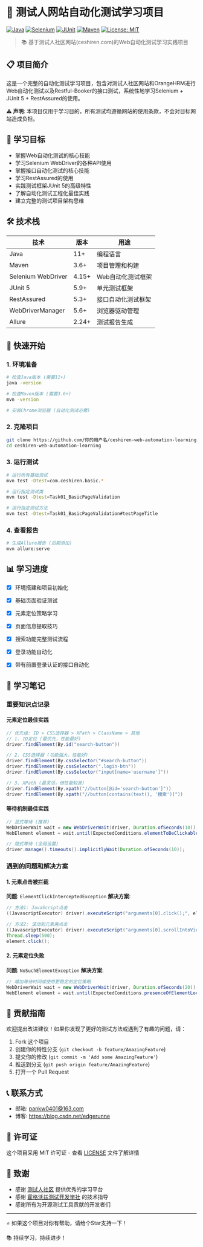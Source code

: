# 🚀 测试人网站自动化测试学习项目

[![Java](https://img.shields.io/badge/Java-11+-blue.svg)](https://www.oracle.com/java/)
[![Selenium](https://img.shields.io/badge/Selenium-4.15+-green.svg)](https://selenium.dev/)
[![JUnit](https://img.shields.io/badge/JUnit-5.9+-orange.svg)](https://junit.org/junit5/)
[![Maven](https://img.shields.io/badge/Maven-3.6+-red.svg)](https://maven.apache.org/)
[![License: MIT](https://img.shields.io/badge/License-MIT-yellow.svg)](https://opensource.org/licenses/MIT)

> 📚 基于测试人社区网站(ceshiren.com)的Web自动化测试学习实践项目

## 📋 项目简介

这是一个完整的自动化测试学习项目，包含对测试人社区网站和OrangeHRM进行Web自动化测试以及Restful-Booker的接口测试，系统性地学习Selenium + JUnit 5 + RestAssured的使用。

**⚠️ 声明**: 本项目仅用于学习目的，所有测试均遵循网站的使用条款，不会对目标网站造成负担。

## 🎯 学习目标

- 掌握Web自动化测试的核心技能
- 学习Selenium WebDriver的各种API使用
- 掌握接口自动化测试的核心技能
- 学习RestAssured的使用
- 实践测试框架JUnit 5的高级特性
- 了解自动化测试工程化最佳实践
- 建立完整的测试项目架构思维

## 🛠️ 技术栈

| 技术 | 版本    | 用途         |
|------|-------|------------|
| Java | 11+   | 编程语言       |
| Maven | 3.6+  | 项目管理和构建    |
| Selenium WebDriver | 4.15+ | Web自动化测试框架 |
| JUnit 5 | 5.9+  | 单元测试框架     |
| RestAssured | 5.3+  | 接口自动化测试框架  |
| WebDriverManager | 5.6+  | 浏览器驱动管理    |
| Allure | 2.24+ | 测试报告生成     |

## 🚀 快速开始

### 1. 环境准备
```bash
# 检查Java版本 (需要11+)
java -version

# 检查Maven版本 (需要3.6+)
mvn -version

# 安装Chrome浏览器 (自动化测试必需)
```

### 2. 克隆项目
```bash
git clone https://github.com/你的用户名/ceshiren-web-automation-learning.git
cd ceshiren-web-automation-learning
```

### 3. 运行测试
```bash
# 运行所有基础测试
mvn test -Dtest=com.ceshiren.basic.*

# 运行指定测试类
mvn test -Dtest=Task01_BasicPageValidation

# 运行指定测试方法
mvn test -Dtest=Task01_BasicPageValidation#testPageTitle
```

### 4. 查看报告
```bash
# 生成Allure报告 (后期添加)
mvn allure:serve
```

## 📊 学习进度

- [x] 环境搭建和项目初始化
- [x] 基础页面验证测试
- [x] 元素定位策略学习
- [x] 页面信息提取技巧
- [x] 搜索功能完整测试流程
- [x] 登录功能自动化
- [x] 带有前置登录认证的接口自动化


## 📝 学习笔记

### 重要知识点记录

#### 元素定位最佳实践
```java
// 优先级: ID > CSS选择器 > XPath > ClassName > 其他
// 1. ID定位 (最优先，性能最好)
driver.findElement(By.id("search-button"))

// 2. CSS选择器 (功能强大，性能好)
driver.findElement(By.cssSelector("#search-button"))
driver.findElement(By.cssSelector(".login-btn"))
driver.findElement(By.cssSelector("input[name='username']"))

// 3. XPath (最灵活，但性能较差)
driver.findElement(By.xpath("//button[@id='search-button']"))
driver.findElement(By.xpath("//button[contains(text(), '搜索')]"))
```

#### 等待机制最佳实践
```java
// 显式等待 (推荐)
WebDriverWait wait = new WebDriverWait(driver, Duration.ofSeconds(10));
WebElement element = wait.until(ExpectedConditions.elementToBeClickable(By.id("button")));

// 隐式等待 (全局设置)
driver.manage().timeouts().implicitlyWait(Duration.ofSeconds(10));
```

### 遇到的问题和解决方案

#### 1. 元素点击被拦截
**问题**: `ElementClickInterceptedException`
**解决方案**:
```java
// 方法1: JavaScript点击
((JavascriptExecutor) driver).executeScript("arguments[0].click();", element);

// 方法2: 滚动到元素再点击
((JavascriptExecutor) driver).executeScript("arguments[0].scrollIntoView(true);", element);
Thread.sleep(500);
element.click();
```

#### 2. 元素定位失败
**问题**: `NoSuchElementException`
**解决方案**:
```java
// 增加等待时间或使用更稳定的定位策略
WebDriverWait wait = new WebDriverWait(driver, Duration.ofSeconds(20));
WebElement element = wait.until(ExpectedConditions.presenceOfElementLocated(locator));
```

## 🤝 贡献指南

欢迎提出改进建议！如果你发现了更好的测试方法或遇到了有趣的问题，请：

1. Fork 这个项目
2. 创建你的特性分支 (`git checkout -b feature/AmazingFeature`)
3. 提交你的修改 (`git commit -m 'Add some AmazingFeature'`)
4. 推送到分支 (`git push origin feature/AmazingFeature`)
5. 打开一个 Pull Request

## 📞 联系方式
- 邮箱: pankw0401@163.com
- 博客: https://blog.csdn.net/edgerunne

## 📄 许可证

这个项目采用 MIT 许可证 - 查看 [LICENSE](LICENSE) 文件了解详情

## 🙏 致谢

- 感谢 [测试人社区](https://ceshiren.com/) 提供优秀的学习平台
- 感谢 [霍格沃兹测试开发学社](https://ceshiren.com/) 的技术指导
- 感谢所有为开源测试工具贡献的开发者们

---

⭐ 如果这个项目对你有帮助，请给个Star支持一下！

📚 持续学习，持续进步！